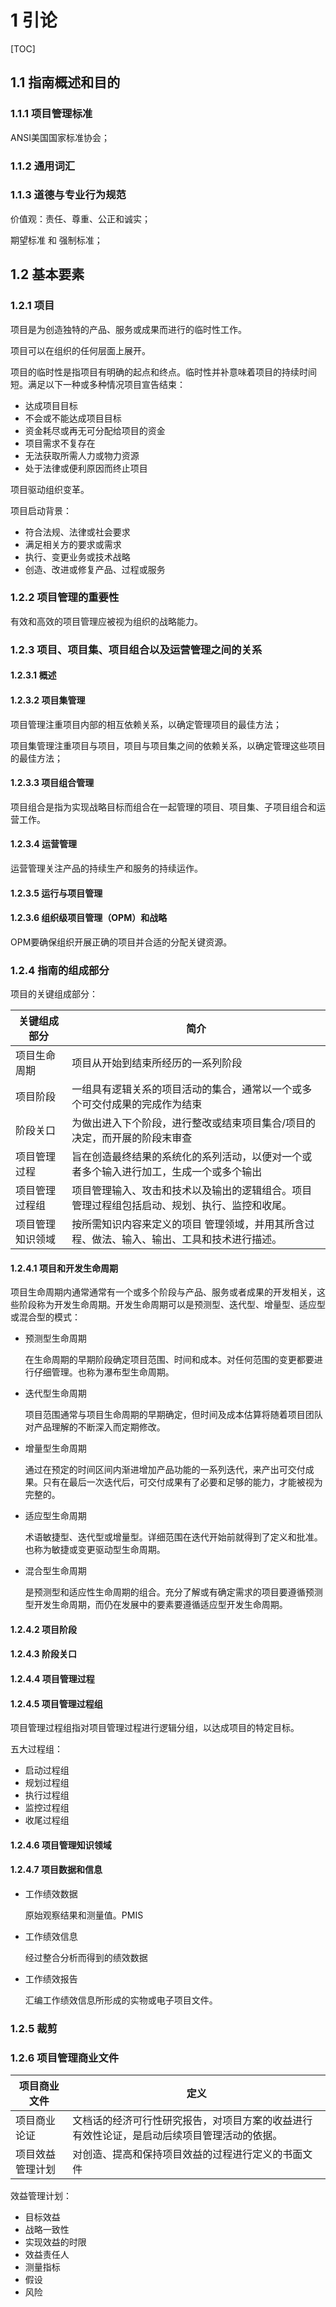 # 1 引论

[TOC]

## 1.1 指南概述和目的

### 1.1.1 项目管理标准

ANSI美国国家标准协会；

### 1.1.2 通用词汇

### 1.1.3 道德与专业行为规范

价值观：责任、尊重、公正和诚实；

期望标准 和 强制标准；

## 1.2 基本要素

### 1.2.1 项目

项目是为创造独特的产品、服务或成果而进行的临时性工作。

项目可以在组织的任何层面上展开。

项目的临时性是指项目有明确的起点和终点。临时性并补意味着项目的持续时间短。满足以下一种或多种情况项目宣告结束：

- 达成项目目标
- 不会或不能达成项目目标
- 资金耗尽或再无可分配给项目的资金
- 项目需求不复存在
- 无法获取所需人力或物力资源
- 处于法律或便利原因而终止项目

项目驱动组织变革。

项目启动背景：

- 符合法规、法律或社会要求
- 满足相关方的要求或需求
- 执行、变更业务或技术战略
- 创造、改进或修复产品、过程或服务

### 1.2.2 项目管理的重要性

有效和高效的项目管理应被视为组织的战略能力。

### 1.2.3 项目、项目集、项目组合以及运营管理之间的关系

#### 1.2.3.1 概述

#### 1.2.3.2 项目集管理

项目管理注重项目内部的相互依赖关系，以确定管理项目的最佳方法；

项目集管理注重项目与项目，项目与项目集之间的依赖关系，以确定管理这些项目的最佳方法；

#### 1.2.3.3 项目组合管理

项目组合是指为实现战略目标而组合在一起管理的项目、项目集、子项目组合和运营工作。

#### 1.2.3.4 运营管理

运营管理关注产品的持续生产和服务的持续运作。

#### 1.2.3.5 运行与项目管理

#### 1.2.3.6 组织级项目管理（OPM）和战略

OPM要确保组织开展正确的项目并合适的分配关键资源。

### 1.2.4 指南的组成部分

项目的关键组成部分：

| 关键组成部分     | 简介                                                         |
| ---------------- | ------------------------------------------------------------ |
| 项目生命周期     | 项目从开始到结束所经历的一系列阶段                           |
| 项目阶段         | 一组具有逻辑关系的项目活动的集合，通常以一个或多个可交付成果的完成作为结束 |
| 阶段关口         | 为做出进入下个阶段，进行整改或结束项目集合/项目的决定，而开展的阶段末审查 |
| 项目管理过程     | 旨在创造最终结果的系统化的系列活动，以便对一个或者多个输入进行加工，生成一个或多个输出 |
| 项目管理过程组   | 项目管理输入、攻击和技术以及输出的逻辑组合。项目管理过程组包括启动、规划、执行、监控和收尾。 |
| 项目管理知识领域 | 按所需知识内容来定义的项目 管理领域，并用其所含过程、做法、输入、输出、工具和技术进行描述。 |

#### 1.2.4.1 项目和开发生命周期

项目生命周期内通常通常有一个或多个阶段与产品、服务或者成果的开发相关，这些阶段称为开发生命周期。开发生命周期可以是预测型、迭代型、增量型、适应型或混合型的模式：

- 预测型生命周期

  在生命周期的早期阶段确定项目范围、时间和成本。对任何范围的变更都要进行仔细管理。也称为瀑布型生命周期。

- 迭代型生命周期

  项目范围通常与项目生命周期的早期确定，但时间及成本估算将随着项目团队对产品理解的不断深入而定期修改。

- 增量型生命周期

  通过在预定的时间区间内渐进增加产品功能的一系列迭代，来产出可交付成果。只有在最后一次迭代后，可交付成果有了必要和足够的能力，才能被视为完整的。

- 适应型生命周期

  术语敏捷型、迭代型或增量型。详细范围在迭代开始前就得到了定义和批准。也称为敏捷或变更驱动型生命周期。

- 混合型生命周期

  是预测型和适应性生命周期的组合。充分了解或有确定需求的项目要遵循预测型开发生命周期，而仍在发展中的要素要遵循适应型开发生命周期。

#### 1.2.4.2 项目阶段

#### 1.2.4.3 阶段关口

#### 1.2.4.4 项目管理过程

#### 1.2.4.5 项目管理过程组

项目管理过程组指对项目管理过程进行逻辑分组，以达成项目的特定目标。

五大过程组：

- 启动过程组
- 规划过程组
- 执行过程组
- 监控过程组
- 收尾过程组

#### 1.2.4.6 项目管理知识领域

#### 1.2.4.7 项目数据和信息

- 工作绩效数据

  原始观察结果和测量值。PMIS

- 工作绩效信息

  经过整合分析而得到的绩效数据

- 工作绩效报告

  汇编工作绩效信息所形成的实物或电子项目文件。

### 1.2.5 裁剪



### 1.2.6 项目管理商业文件

| 项目商业文件     | 定义                                                         |
| ---------------- | ------------------------------------------------------------ |
| 项目商业论证     | 文档话的经济可行性研究报告，对项目方案的收益进行有效性论证，是启动后续项目管理活动的依据。 |
| 项目效益管理计划 | 对创造、提高和保持项目效益的过程进行定义的书面文件           |

效益管理计划：

- 目标效益
- 战略一致性
- 实现效益的时限
- 效益责任人
- 测量指标
- 假设
- 风险
